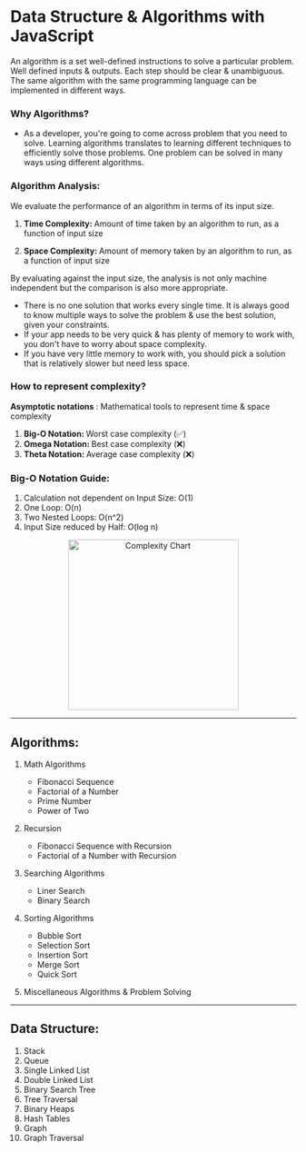 # Data Structure & Algorithms with JavaScript

An algorithm is a set well-defined instructions to solve a particular problem. Well defined inputs & outputs. Each step should be clear & unambiguous. The same algorithm with the same programming language can be implemented in different ways.

### Why Algorithms?

- As a developer, you're going to come across problem that you need to solve. Learning algorithms translates to learning different techniques to efficiently solve those problems. One problem can be solved in many ways using different algorithms.

### Algorithm Analysis:

We evaluate the performance of an algorithm in terms of its input size.

1. <p><b>Time Complexity: </b> Amount of time taken by an algorithm to run, as a function of input size</p>
1. <p><b>Space Complexity: </b> Amount of memory taken by an algorithm to run, as a function of input size</p>

By evaluating against the input size, the analysis is not only machine independent but the comparison is also more appropriate.

- There is no one solution that works every single time. It is always good to know multiple ways to solve the problem & use the best solution, given your constraints.
- If your app needs to be very quick & has plenty of memory to work with, you don't have to worry about space complexity.
- If you have very little memory to work with, you should pick a solution that is relatively slower but need less space.

### How to represent complexity?

<b>Asymptotic notations</b> : Mathematical tools to represent time & space complexity

1. <b>Big-O Notation: </b> Worst case complexity (✅)
1. <b>Omega Notation: </b> Best case complexity (❌)
1. <b>Theta Notation: </b> Average case complexity (❌)

### Big-O Notation Guide:

1. Calculation not dependent on Input Size: O(1)
1. One Loop: O(n)
1. Two Nested Loops: O(n^2)
1. Input Size reduced by Half: O(log n)

<p align="center">
  <img src="https://miro.medium.com/v2/resize:fit:828/format:webp/1*dWZjY4494gbMQZiL-hO32w.jpeg" height='300' alt="Complexity Chart">
</p>

---

## Algorithms:

1. Math Algorithms
   - Fibonacci Sequence
   - Factorial of a Number
   - Prime Number
   - Power of Two
1. Recursion
   - Fibonacci Sequence with Recursion
   - Factorial of a Number with Recursion
1. Searching Algorithms

   - Liner Search
   - Binary Search

1. Sorting Algorithms

   - Bubble Sort
   - Selection Sort
   - Insertion Sort
   - Merge Sort
   - Quick Sort

1. Miscellaneous Algorithms & Problem Solving

---

## Data Structure:

1. Stack
1. Queue
1. Single Linked List
1. Double Linked List
1. Binary Search Tree
1. Tree Traversal
1. Binary Heaps
1. Hash Tables
1. Graph
1. Graph Traversal
